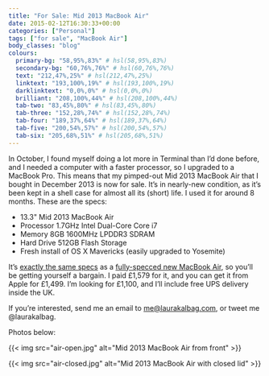 ```yaml
---
title: "For Sale: Mid 2013 MacBook Air"
date: 2015-02-12T16:30:33+00:00
categories: ["Personal"]
tags: ["for sale", "MacBook Air"]
body_classes: "blog"
colours:
  primary-bg: "58,95%,83%" # hsl(58,95%,83%)
  secondary-bg: "60,76%,76%" # hsl(60,76%,76%)
  text: "212,47%,25%" # hsl(212,47%,25%)
  linktext: "193,100%,19%" # hsl(193,100%,19%)
  darklinktext: "0,0%,0%" # hsl(0,0%,0%)
  brilliant: "208,100%,44%" # hsl(208,100%,44%)
  tab-two: "83,45%,80%" # hsl(83,45%,80%)
  tab-three: "152,28%,74%" # hsl(152,28%,74%)
  tab-four: "189,37%,64%" # hsl(189,37%,64%)
  tab-five: "200,54%,57%" # hsl(200,54%,57%)
  tab-six: "205,68%,51%" # hsl(205,68%,51%)
---
```


In October, I found myself doing a lot more in Terminal than I’d done before, and I needed a computer with a faster processor, so I upgraded to a MacBook Pro. This means that my pimped-out Mid 2013 MacBook Air that I bought in December 2013 is now for sale. It’s in nearly-new condition, as it’s been kept in a shell case for almost all its (short) life. I used it for around 8 months. These are the specs:

* 13.3" Mid 2013 MacBook Air
* Processor 1.7GHz Intel Dual-Core Core i7
* Memory 8GB 1600MHz LPDDR3 SDRAM
* Hard Drive 512GB Flash Storage
* Fresh install of OS X Mavericks (easily upgraded to Yosemite)

It’s [exactly the same specs](http://support.apple.com/kb/SP678?viewlocale=en_US&amp;locale=en_US) as a [fully-specced new MacBook Air](http://www.apple.com/mac/compare/notebooks.html), so you’ll be getting yourself a bargain. I paid £1,579 for it, and you can get it from Apple for £1,499. I’m looking for £1,100, and I’ll include free UPS delivery inside the UK.

If you’re interested, send me an email to me@laurakalbag.com, or tweet me @laurakalbag.

Photos below:

{{< img src="air-open.jpg" alt="Mid 2013 MacBook Air from front" >}}

{{< img src="air-closed.jpg" alt="Mid 2013 MacBook Air with closed lid" >}}

	